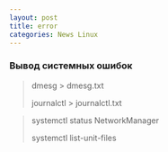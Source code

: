 ```yaml
---
layout: post
title: error
categories: News Linux
---
```


### Вывод системных ошибок

> dmesg  > dmesg.txt
>
>journalctl  >  journalctl.txt

> systemctl status NetworkManager
>
>systemctl list-unit-files